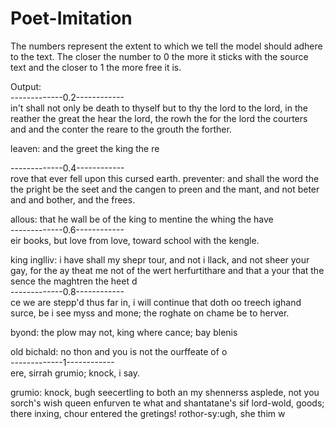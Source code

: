 # Poet-Imitation
The numbers represent the extent to which we tell the model should adhere to the text. 
The closer the number to 0 the more it sticks with the source text and the closer to 1 the more free it is.  

Output:  
-------------0.2------------  
in't shall not only be
death to thyself but to thy the lord to the lord,
in the reather the great the hear the lord,
the rowh the for the lord the courters and
and the conter the reare to the grouth the forther.

leaven:
and the greet the king the re  

-------------0.4------------  
rove
that ever fell upon this cursed earth.
preventer:
and shall the word the the pright be the seet
and the cangen to preen and the mant,
and not beter and and bother, and the frees.

allous:
that he wall be of the king to mentine the
whing the have  
-------------0.6------------  
eir books,
but love from love, toward school with the kengle.

king inglliv:
i have shall my shepr tour, and not i llack,
and not sheer your gay, for the ay theat me not
of the wert herfurtithare and that a your
that the sence the maghtren the heet d  
-------------0.8------------  
ce we are stepp'd thus far in,
i will continue that doth oo treech
ighand surce, be i see myss and mone;
the roghate on chame be to herver.

byond:
the plow may not, king where cance; bay blenis

old bichald:
no thon and you is not the ourffeate of
o  
-------------1------------  
ere, sirrah grumio; knock, i say.

grumio:
knock, bugh seecertling to both an my shennerss
asplede, not you sorch's wish queen enfurven
te what and shantatane's sif lord-wold, goods;
there inxing, chour entered the gretings!
rothor-sy:ugh,
she thim w
